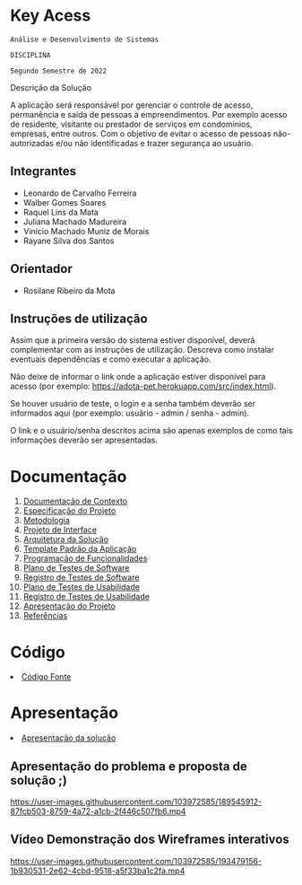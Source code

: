 # Key Acess

`Análise e Desenvolvimento de Sistemas`

`DISCIPLINA`

`Segundo Semestre de 2022`

Descrição da Solução

A aplicação será responsável por gerenciar o controle de acesso, permanência e saída de pessoas à empreendimentos. Por exemplo acesso de residente, visitante ou prestador de serviços em condomínios, empresas, entre outros. Com o objetivo de evitar o acesso de pessoas não-autorizadas e/ou não identificadas e trazer segurança ao usuário.

## Integrantes

* Leonardo de Carvalho Ferreira
* Walber Gomes Soares 
*  Raquel Lins da Mata
* Juliana Machado Madureira
* Vinicio Machado Muniz de Morais
* Rayane Silva dos Santos

## Orientador

* Rosilane Ribeiro da Mota

## Instruções de utilização

Assim que a primeira versão do sistema estiver disponível, deverá complementar com as instruções de utilização. Descreva como instalar eventuais dependências e como executar a aplicação.

Não deixe de informar o link onde a aplicação estiver disponível para acesso (por exemplo: https://adota-pet.herokuapp.com/src/index.html).

Se houver usuário de teste, o login e a senha também deverão ser informados aqui (por exemplo: usuário - admin / senha - admin).

O link e o usuário/senha descritos acima são apenas exemplos de como tais informações deverão ser apresentadas.

# Documentação

<ol>
<li><a href="docs/01-Documentação de Contexto.md"> Documentação de Contexto</a></li>
<li><a href="docs/02-Especificação do Projeto.md"> Especificação do Projeto</a></li>
<li><a href="docs/03-Metodologia.md"> Metodologia</a></li>
<li><a href="docs/04-Projeto de Interface.md"> Projeto de Interface</a></li>
<li><a href="docs/05-Arquitetura da Solução.md"> Arquitetura da Solução</a></li>
<li><a href="docs/06-Template Padrão da Aplicação.md"> Template Padrão da Aplicação</a></li>
<li><a href="docs/07-Programação de Funcionalidades.md"> Programação de Funcionalidades</a></li>
<li><a href="docs/08-Plano de Testes de Software.md"> Plano de Testes de Software</a></li>
<li><a href="docs/09-Registro de Testes de Software.md"> Registro de Testes de Software</a></li>
<li><a href="docs/10-Plano de Testes de Usabilidade.md"> Plano de Testes de Usabilidade</a></li>
<li><a href="docs/11-Registro de Testes de Usabilidade.md"> Registro de Testes de Usabilidade</a></li>
<li><a href="docs/12-Apresentação do Projeto.md"> Apresentação do Projeto</a></li>
<li><a href="docs/13-Referências.md"> Referências</a></li>
</ol>

# Código

<li><a href="src/README.md"> Código Fonte</a></li>

# Apresentação

<li><a href="presentation/README.md"> Apresentação da solução</a></li>

## Apresentação do problema e proposta de solução ;) 


https://user-images.githubusercontent.com/103972585/189545912-87fcb503-8759-4a72-a1cb-2f446c507fb6.mp4


## Video Demonstração dos Wireframes interativos

https://user-images.githubusercontent.com/103972585/193479156-1b930531-2e62-4cbd-9518-a5f33ba1c2fa.mp4

